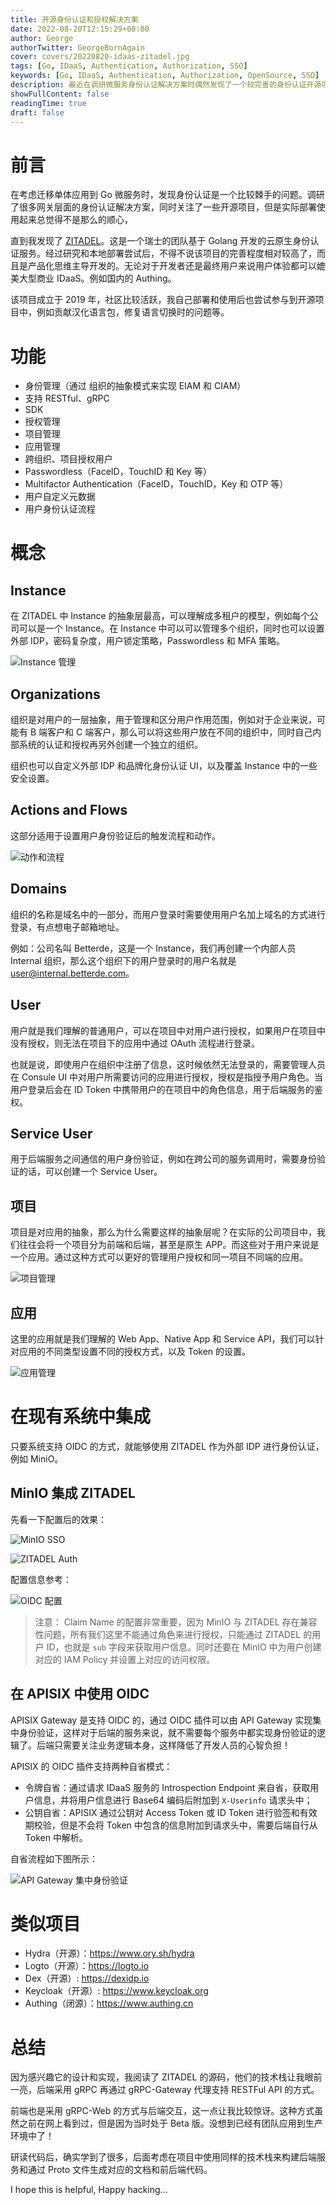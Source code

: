```yaml
---
title: 开源身份认证和授权解决方案
date: 2022-08-20T12:15:29+08:00
author: George
authorTwitter: GeorgeBornAgain
cover: covers/20220820-idaas-zitadel.jpg
tags: [Go, IDaaS, Authentication, Authorization, SSO]
keywords: [Go, IDaaS, Authentication, Authorization, OpenSource, SSO]
description: 最近在调研微服务身份认证解决方案时偶然发现了一个较完善的身份认证开源项目，相比于其他开源项目，无论是 UI 还是功能都比较完善。
showFullContent: false
readingTime: true
draft: false
---
```


# 前言

在考虑迁移单体应用到 Go 微服务时，发现身份认证是一个比较棘手的问题。调研了很多网关层面的身份认证解决方案，同时关注了一些开源项目，但是实际部署使用起来总觉得不是那么的顺心，

直到我发现了 [ZITADEL](https://zitadel.com/)。这是一个瑞士的团队基于 Golang 开发的云原生身份认证服务。经过研究和本地部署尝试后，不得不说该项目的完善程度相对较高了，而且是产品化思维主导开发的。无论对于开发者还是最终用户来说用户体验都可以媲美大型商业 IDaaS。例如国内的 Authing。

该项目成立于 2019 年，社区比较活跃，我自己部署和使用后也尝试参与到开源项目中，例如贡献汉化语言包，修复语言切换时的问题等。

# 功能

* 身份管理（通过 组织的抽象模式来实现 EIAM 和 CIAM）
* 支持 RESTful、gRPC
* SDK
* 授权管理
* 项目管理
* 应用管理
* 跨组织、项目授权用户
* Passwordless（FaceID，TouchID 和 Key 等）
* Multifactor Authentication（FaceID，TouchID，Key 和 OTP 等）
* 用户自定义元数据
* 用户身份认证流程

# 概念

## Instance

在 ZITADEL 中 Instance 的抽象层最高，可以理解成多租户的模型，例如每个公司可以是一个 Instance。在 Instance 中可以可以管理多个组织，同时也可以设置外部 IDP，密码复杂度，用户锁定策略，Passwordless 和 MFA 策略。

![Instance 管理](/article/20220820-idaas-zitadel-instance.png)

## Organizations

组织是对用户的一层抽象，用于管理和区分用户作用范围，例如对于企业来说，可能有 B 端客户和 C 端客户，那么可以将这些用户放在不同的组织中，同时自己内部系统的认证和授权再另外创建一个独立的组织。

组织也可以自定义外部 IDP 和品牌化身份认证 UI，以及覆盖 Instance 中的一些安全设置。

## Actions and Flows

这部分适用于设置用户身份验证后的触发流程和动作。

![动作和流程](/article/20220820-idaas-zitadel-actions-flows.png)

## Domains

组织的名称是域名中的一部分，而用户登录时需要使用用户名加上域名的方式进行登录，有点想电子邮箱地址。

例如：公司名叫 Betterde，这是一个 Instance，我们再创建一个内部人员 Internal 组织，那么这个组织下的用户登录时的用户名就是 user@internal.betterde.com。

## User

用户就是我们理解的普通用户，可以在项目中对用户进行授权，如果用户在项目中没有授权，则无法在项目下的应用中通过 OAuth 流程进行登录。

也就是说，即使用户在组织中注册了信息，这时候依然无法登录的，需要管理人员在 Consule UI 中对用户所需要访问的应用进行授权，授权是指授予用户角色。当用户登录后会在 ID Token 中携带用户的在项目中的角色信息，用于后端服务的鉴权。

## Service User

用于后端服务之间通信的用户身份验证，例如在跨公司的服务调用时，需要身份验证的话，可以创建一个 Service User。

## 项目

项目是对应用的抽象，那么为什么需要这样的抽象层呢？在实际的公司项目中，我们往往会将一个项目分为前端和后端，甚至是原生 APP。而这些对于用户来说是一个应用。通过这种方式可以更好的管理用户授权和同一项目不同端的应用。

![项目管理](/article/20220820-idaas-zitadel-project.png)

## 应用

这里的应用就是我们理解的 Web App、Native App 和 Service API，我们可以针对应用的不同类型设置不同的授权方式，以及 Token 的设置。

![应用管理](/article/20220820-idaas-zitadel-application.png)

# 在现有系统中集成

只要系统支持 OIDC 的方式，就能够使用 ZITADEL 作为外部 IDP 进行身份认证，例如 MiniO。

## MinIO 集成 ZITADEL

先看一下配置后的效果：

![MinIO SSO](/article/20220820-idaas-minio-signin-page.png)

![ZITADEL Auth](/article/20220820-idaas-signin-using-zitadel.png)

配置信息参考：

![OIDC 配置](/article/20220820-idaas-minio-sso.png)

> 注意： Claim Name 的配置非常重要，因为 MinIO 与 ZITADEL 存在兼容性问题，所有我们这里不能通过角色来进行授权，只能通过 ZITADEL 的用户 ID，也就是 `sub` 字段来获取用户信息。同时还要在 MinIO 中为用户创建对应的 IAM Policy 并设置上对应的访问权限。

## 在 APISIX 中使用 OIDC

APISIX Gateway 是支持 OIDC 的，通过 OIDC 插件可以由 API Gateway 实现集中身份验证，这样对于后端的服务来说，就不需要每个服务中都实现身份验证的逻辑了。后端只需要关注业务逻辑本身，这样降低了开发人员的心智负担！

APISIX 的 OIDC 插件支持两种自省模式：

* 令牌自省：通过请求 IDaaS 服务的 Introspection Endpoint 来自省，获取用户信息，并将用户信息进行 Base64 编码后附加到 `X-Userinfo` 请求头中；
* 公钥自省：APISIX 通过公钥对 Access Token 或 ID Token 进行验签和有效期校验，但是不会将 Token 中包含的信息附加到请求头中，需要后端自行从 Token 中解析。

自省流程如下图所示：

![API Gateway 集中身份验证](/article/api-gateway-oidc-auth.jpeg)

# 类似项目

* Hydra（开源）：https://www.ory.sh/hydra
* Logto（开源）：https://logto.io
* Dex（开源）: https://dexidp.io
* Keycloak（开源）: https://www.keycloak.org
* Authing（闭源）：https://www.authing.cn

# 总结

因为感兴趣它的设计和实现，我阅读了 ZITADEL 的源码，他们的技术栈让我眼前一亮，后端采用 gRPC 再通过 gRPC-Gateway 代理支持 RESTFul API 的方式。

前端也是采用 gRPC-Web 的方式与后端交互，这一点让我比较惊讶。这种方式虽然之前在网上看到过，但是因为当时处于 Beta 版。没想到已经有团队应用到生产环境中了！

研读代码后，确实学到了很多，后面考虑在项目中使用同样的技术栈来构建后端服务和通过 Proto 文件生成对应的文档和前后端代码。

I hope this is helpful, Happy hacking...